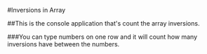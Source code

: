 ﻿#Inversions in Array

##This is the console application that's count the array inversions. 

###You can type numbers on one row and it will count how many inversions have between the numbers.